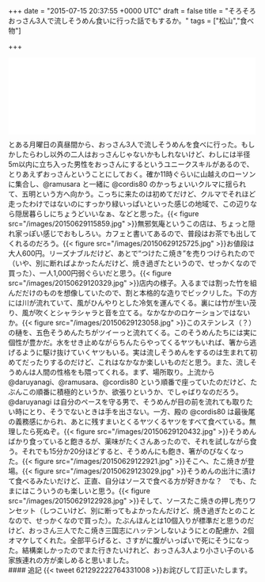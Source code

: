 
+++
date = "2015-07-15 20:37:55 +0000 UTC"
draft = false
title = "そろそろおっさん3人で流しそうめん食いに行った話でもするか。"
tags = ["松山","食べ物"]

+++
<iframe src="//hatenablog-parts.com/embed?url=http%3A%2F%2Fmatsuyama.keizai.biz%2Fheadline%2F1656%2F" title="松山・菅沢町で「流しそうめん」　自然を楽しみながら" class="embed-card embed-webcard" scrolling="no" frameborder="0" style="display: block; width: 100%; height: 155px; max-width: 500px; margin: 10px 0px;"><a href="http://matsuyama.keizai.biz/headline/1656/">松山・菅沢町で「流しそうめん」　自然を楽しみながら</a></iframe>とある月曜日の真昼間から、おっさん3人で流しそうめんを食べに行った。もしかしたらわし以外の二人はおっさんじゃないかもしれないけど、わしには半径5m以内に立ち入った男性をおっさんにするというユニークスキルがあるので、とりあえずおっさんということにしておく。確か11時ぐらいに山越えのローソンに集合し、@ramusara と一緒に @cordis80 のかっちょいいクルマに揺られて、五明という方へ向かう。こっちに来たのは初めてだけど、クルマでそれほど走ったわけではないのにすっかり緑いっぱいといった感じの地域で、この辺りなら隠居暮らしにちょうどいいなぁ、などと思った。{{< figure src="/images/20150629115859.jpg"  >}}無邪気庵というこの店は、ちょっと隠れ家っぽい感じでおもしろい。カフェと書いてあるので、普段はお茶でも出してくれるのだろう。{{< figure src="/images/20150629125725.jpg"  >}}お値段は大人600円。リーズナブルだけど、あとで“つけたこ焼き”を売りつけられたので（いや、別に断ればよかったんだけど、焼き過ぎたというので、せっかくなので買った）、一人1,000円弱ぐらいだと思う。{{< figure src="/images/20150629120329.jpg"  >}}店内の様子。入るまでは割った竹を組んだだけのものを想像していたので、割と本格的な造りでビックリした。下の方には川が流れていて、風がひんやりとした冷気を運んでくる。裏には竹が生い茂り、風が吹くとシャラシャラと音を立てる。なかなかのロケーションではないか。{{< figure src="/images/20150629123058.jpg"  >}}このステンレス（？）の樋を、五色そうめんたちがツイーっと流れてくる。このそうめんたちには実に個性が豊かだ。水をせき止めながらちんたらやってくるヤツもいれば、箸から逃げるように駆け抜けていくヤツもいる。実は流しそうめんをするのは生まれて初めてだったりするのだけど、これはなかなか楽しいものだと思う。また、流しそうめんは人間の性格をも隈ってくれる。まず、場所取り。上流から @daruyanagi、@ramusara、@cordis80 という順番で座っていたのだけど、たぶんこの順番に積極的というか、欲張りというか、でしゃばりなのだろう。@daruyanagi は自分のペースを守る男で、そうめんが目の前を流れても取りたい時にとり、そうでないときは手を出さない。一方、殿の @cordis80 は最後尾の義務感にかられ、あとに残すまいとくるヤツくるヤツをすべて食べている。無理したら死ぬぞ。{{< figure src="/images/20150629120432.jpg"  >}}そうめんばかり食っていると飽きるが、薬味がたくさんあったので、それを試しながら食う。それでも15分か20分ほどすると、そうめんにも飽き、箸がのびなくなった。{{< figure src="/images/20150629122921.jpg"  >}}そこへ、たこ焼きが登場。{{< figure src="/images/20150629123029.jpg"  >}}そうめんの出汁に漬けて食べるみたいだけど、正直、自分はソースで食べる方が好きかな？　でも、たまにはこういうのも楽しいと思う。{{< figure src="/images/20150629122928.jpg"  >}}そして、ソースたこ焼きの押し売りワンセット（しつこいけど、別に断ってもよかったんだけど、焼き過ぎたとのことなので、せっかくなので買った）。たぶんほんとは10個入りが標準だと思うのだけど、おっさん三人でたこ焼き三国志にハッテンしないようにとの配慮か、2個オマケしてくれた。全部平らげると、さすがに腹がいっぱいで死にそうになった。結構楽しかったのでまた行きたいけれど、おっさん3人より小さい子のいる家族連れの方が楽しめると思いました。

<div class="section">
    #### 追記
    {{< tweet 621292222764331008 >}}お詫びして訂正いたします。

</div>

